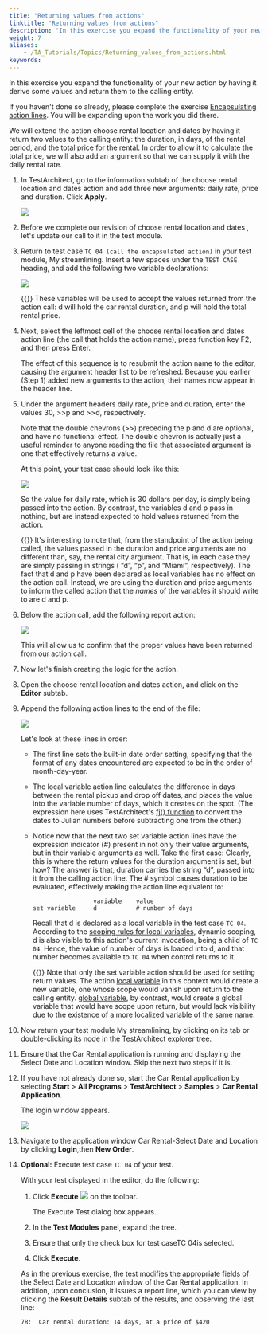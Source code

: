 ```yaml
--- 
title: "Returning values from actions"
linktitle: "Returning values from actions"
description: "In this exercise you expand the functionality of your new action by having it derive some values and return them to the calling entity."
weight: 7
aliases: 
    - /TA_Tutorials/Topics/Returning_values_from_actions.html
keywords: 
---
```


In this exercise you expand the functionality of your new action by having it derive some values and return them to the calling entity.

If you haven't done so already, please complete the exercise [Encapsulating action lines](/testarchitect-tutorial/part-2-becoming-a-testarchitect-power-user/lesson-6-streamlining-your-tests/encapsulating-action-lines). You will be expanding upon the work you did there.

We will extend the action choose rental location and dates by having it return two values to the calling entity: the duration, in days, of the rental period, and the total price for the rental. In order to allow it to calculate the total price, we will also add an argument so that we can supply it with the daily rental rate.

1.  In TestArchitect, go to the information subtab of the choose rental location and dates action and add three new arguments: daily rate, price and duration. Click **Apply**.

    ![](/images/TA_Tutorials/Images/tut.actions.encapsulation.013.png)

2.  Before we complete our revision of choose rental location and dates , let's update our call to it in the test module.
3.  Return to test case `TC 04 (call the encapsulated action)` in your test module, My streamlining. Insert a few spaces under the `TEST CASE` heading, and add the following two variable declarations:

    ![](/images/TA_Tutorials/Images/tut.actions.encapsulation.014.png)

    {{<note>}} These variables will be used to accept the values returned from the action call: d will hold the car rental duration, and p will hold the total rental price.

4.  Next, select the leftmost cell of the choose rental location and dates action line \(the call that holds the action name\), press function key F2, and then press Enter.

    The effect of this sequence is to resubmit the action name to the editor, causing the argument header list to be refreshed. Because you earlier \(Step 1\) added new arguments to the action, their names now appear in the header line.

5.  Under the argument headers daily rate, price and duration, enter the values 30, \>\>p and \>\>d, respectively.

    Note that the double chevrons \(\>\>\) preceding the p and d are optional, and have no functional effect. The double chevron is actually just a useful reminder to anyone reading the file that associated argument is one that effectively returns a value.

    At this point, your test case should look like this:

    ![](/images/TA_Tutorials/Images/tut.actions.encapsulation.015.with_chevrons.png)

    So the value for daily rate, which is 30 dollars per day, is simply being passed into the action. By contrast, the variables d and p pass in nothing, but are instead expected to hold values returned from the action.

    {{<tip>}} It's interesting to note that, from the standpoint of the action being called, the values passed in the duration and price arguments are no different than, say, the rental city argument. That is, in each case they are simply passing in strings \( “d”, “p”, and “Miami”, respectively\). The fact that d and p have been declared as local variables has no effect on the action call. Instead, we are using the duration and price arguments to inform the called action that the *names* of the variables it should write to are d and p.

6.  Below the action call, add the following report action:

    ![](/images/TA_Tutorials/Images/tut.actions.encapsulation.016.png)

    This will allow us to confirm that the proper values have been returned from our action call.

7.  Now let's finish creating the logic for the action.
8.  Open the choose rental location and dates action, and click on the **Editor** subtab.

9.  Append the following action lines to the end of the file:

    ![](/images/TA_Tutorials/Images/tut.actions.encapsulation.017.png)

    Let's look at these lines in order:

    -   The first line sets the built-in date order setting, specifying that the format of any dates encountered are expected to be in the order of month-day-year.
    -   The local variable action line calculates the difference in days between the rental pickup and drop off dates, and places the value into the variable number of days, which it creates on the spot. \(The expression here uses TestArchitect's [fj\(\) function](/automation-guide/action-based-testing-language/the-test-language/functions/date-functions/fj-date) to convert the dates to Julian numbers before subtracting one from the other.\)
    -   Notice now that the next two set variable action lines have the expression indicator \(\#\) present in not only their value arguments, but in their variable arguments as well. Take the first case: Clearly, this is where the return values for the duration argument is set, but how? The answer is that, duration carries the string “d”, passed into it from the calling action line. The \# symbol causes duration to be evaluated, effectively making the action line equivalent to:

        ```
                         variable    value
        set variable     d           # number of days
        ```

        Recall that d is declared as a local variable in the test case `TC 04`. According to the [scoping rules for local variables](/automation-guide/action-based-testing-language/the-test-language/variables/#li_qyh_ccq_qr), dynamic scoping, d is also visible to this action's current invocation, being a child of `TC 04`. Hence, the value of number of days is loaded into d, and that number becomes available to `TC 04` when control returns to it.

        {{<note>}} Note that only the set variable action should be used for setting return values. The action [local variable](/automation-guide/action-based-testing-language/built-in-actions/test-support-actions/value-handling/local-variable) in this context would create a new variable, one whose scope would vanish upon return to the calling entity. [global variable](/automation-guide/action-based-testing-language/built-in-actions/test-support-actions/value-handling/global-variable), by contrast, would create a global variable that would have scope upon return, but would lack visibility due to the existence of a more localized variable of the same name.

10. Now return your test module My streamlining, by clicking on its tab or double-clicking its node in the TestArchitect explorer tree.

11. Ensure that the Car Rental application is running and displaying the Select Date and Location window. Skip the next two steps if it is.
12. If you have not already done so, start the Car Rental application by selecting **Start** \> **All Programs** \> **TestArchitect** \> **Samples** \> **Car Rental Application**.

    The login window appears.

    ![](/images/TA_Tutorials/Images/app.Car_Rental.Login.unmodified.png)

13. Navigate to the application window Car Rental-Select Date and Location by clicking **Login**,then **New Order**.

14. **Optional:** Execute test case `TC 04` of your test.

    With your test displayed in the editor, do the following:

    1.  Click **Execute** ![](/images/TA_Tutorials/Images/btn.TAC_toolbar.Execute.png) on the toolbar.

        The Execute Test dialog box appears.

    2.  In the **Test Modules** panel, expand the tree.

    3.  Ensure that only the check box for test caseTC 04is selected.

    4.  Click **Execute**.

    As in the previous exercise, the test modifies the appropriate fields of the Select Date and Location window of the Car Rental application. In addition, upon conclusion, it issues a report line, which you can view by clicking the **Result Details** subtab of the results, and observing the last line:

    ```
    78:  Car rental duration: 14 days, at a price of $420
    ```





